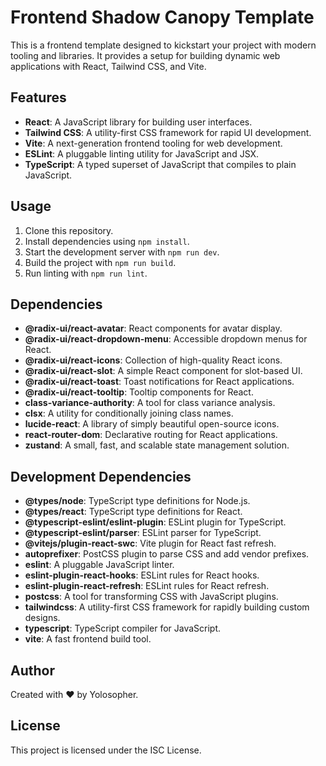 # Frontend Shadow Canopy Template

This is a frontend template designed to kickstart your project with modern tooling and libraries. It provides a setup for building dynamic web applications with React, Tailwind CSS, and Vite.

## Features

- **React**: A JavaScript library for building user interfaces.
- **Tailwind CSS**: A utility-first CSS framework for rapid UI development.
- **Vite**: A next-generation frontend tooling for web development.
- **ESLint**: A pluggable linting utility for JavaScript and JSX.
- **TypeScript**: A typed superset of JavaScript that compiles to plain JavaScript.

## Usage

1. Clone this repository.
2. Install dependencies using `npm install`.
3. Start the development server with `npm run dev`.
4. Build the project with `npm run build`.
5. Run linting with `npm run lint`.

## Dependencies

- **@radix-ui/react-avatar**: React components for avatar display.
- **@radix-ui/react-dropdown-menu**: Accessible dropdown menus for React.
- **@radix-ui/react-icons**: Collection of high-quality React icons.
- **@radix-ui/react-slot**: A simple React component for slot-based UI.
- **@radix-ui/react-toast**: Toast notifications for React applications.
- **@radix-ui/react-tooltip**: Tooltip components for React.
- **class-variance-authority**: A tool for class variance analysis.
- **clsx**: A utility for conditionally joining class names.
- **lucide-react**: A library of simply beautiful open-source icons.
- **react-router-dom**: Declarative routing for React applications.
- **zustand**: A small, fast, and scalable state management solution.

## Development Dependencies

- **@types/node**: TypeScript type definitions for Node.js.
- **@types/react**: TypeScript type definitions for React.
- **@typescript-eslint/eslint-plugin**: ESLint plugin for TypeScript.
- **@typescript-eslint/parser**: ESLint parser for TypeScript.
- **@vitejs/plugin-react-swc**: Vite plugin for React fast refresh.
- **autoprefixer**: PostCSS plugin to parse CSS and add vendor prefixes.
- **eslint**: A pluggable JavaScript linter.
- **eslint-plugin-react-hooks**: ESLint rules for React hooks.
- **eslint-plugin-react-refresh**: ESLint rules for React refresh.
- **postcss**: A tool for transforming CSS with JavaScript plugins.
- **tailwindcss**: A utility-first CSS framework for rapidly building custom designs.
- **typescript**: TypeScript compiler for JavaScript.
- **vite**: A fast frontend build tool.

## Author

Created with ❤️ by Yolosopher.

## License

This project is licensed under the ISC License.
